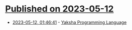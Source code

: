# [Published on 2023-05-12](index.md)

* [2023-05-12, 01:46:41](https://lobste.rs/s/80qdbq/yaksha_programming_language) - [Yaksha Programming Language](https://yakshalang.github.io/)
